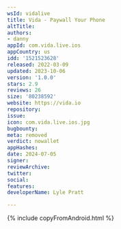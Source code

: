 ```yaml
---
wsId: vidalive
title: Vida - Paywall Your Phone
altTitle: 
authors:
- danny
appId: com.vida.live.ios
appCountry: us
idd: '1521523628'
released: 2022-03-09
updated: 2023-10-06
version: '1.0.0'
stars: 2.9
reviews: 26
size: '80238592'
website: https://vida.io
repository: 
issue: 
icon: com.vida.live.ios.jpg
bugbounty: 
meta: removed
verdict: nowallet
appHashes: 
date: 2024-07-05
signer: 
reviewArchive: 
twitter: 
social: 
features: 
developerName: Lyle Pratt

---
```


{% include copyFromAndroid.html %}